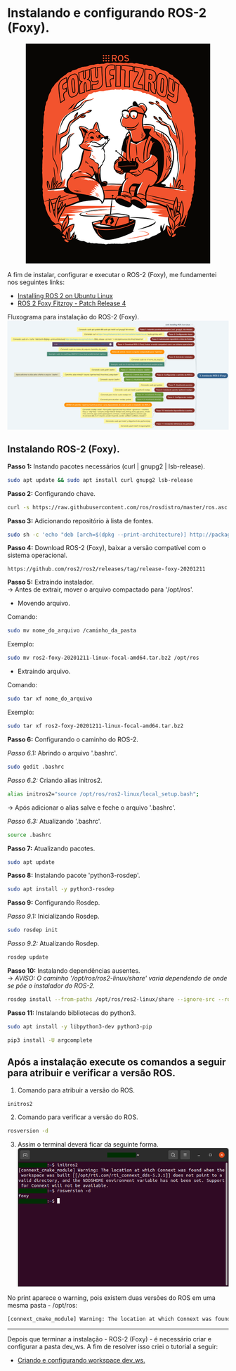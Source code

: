 # Instalando e configurando ROS-2 (Foxy).

<p align="center" width="100%">
    <img src="https://github.com/Math09/infnet_ros/blob/main/images/ros_foxy_logo.png"> 
</p>

A fim de instalar, configurar e executar o ROS-2 (Foxy), me fundamentei nos seguintes links:

* [Installing ROS 2 on Ubuntu Linux](https://docs.ros.org/en/foxy/Installation/Ubuntu-Install-Binary.html)
* [ROS 2 Foxy Fitzroy - Patch Release 4](https://github.com/ros2/ros2/releases/tag/release-foxy-20201211)

Fluxograma para instalação do ROS-2 (Foxy). </br>
![flowchart install ros foxy](/images/flowchart_ros_foxy.png)

## Instalando ROS-2 (Foxy).
**Passo 1:** Instando pacotes necessários (curl | gnupg2 | lsb-release).
```bash
sudo apt update && sudo apt install curl gnupg2 lsb-release
```

**Passo 2:** Configurando chave.
```bash
curl -s https://raw.githubusercontent.com/ros/rosdistro/master/ros.asc | sudo apt-key add -
```

**Passo 3:** Adicionando repositório à lista de fontes.
```bash
sudo sh -c 'echo "deb [arch=$(dpkg --print-architecture)] http://packages.ros.org/ros2/ubuntu $(lsb_release -cs) main" > /etc/apt/sources.list.d/ros2-latest.list'
```

**Passo 4:** Download ROS-2 (Foxy), baixar a versão compatível com o sistema operacional.
```
https://github.com/ros2/ros2/releases/tag/release-foxy-20201211
```

**Passo 5:** Extraindo instalador. <br/>
 -> Antes de extrair, mover o arquivo compactado para '/opt/ros'.
* Movendo arquivo.

Comando: 
```bash
sudo mv nome_do_arquivo /caminho_da_pasta
```

Exemplo: 
```bash
sudo mv ros2-foxy-20201211-linux-focal-amd64.tar.bz2 /opt/ros
```
* Extraindo arquivo.


Comando: 
```bash
sudo tar xf nome_do_arquivo
```

Exemplo: 
```bash
sudo tar xf ros2-foxy-20201211-linux-focal-amd64.tar.bz2
```

**Passo 6:** Configurando o caminho do ROS-2.

*Passo 6.1:* Abrindo o arquivo '.bashrc'.
```bash
sudo gedit .bashrc
```

*Passo 6.2:* Criando alias initros2.
```bash
alias initros2="source /opt/ros/ros2-linux/local_setup.bash";
```
 -> Após adicionar o alias salve e feche o arquivo '.bashrc'.

*Passo 6.3:* Atualizando '.bashrc'.
```bash
source .bashrc
```

**Passo 7:** Atualizando pacotes.
```bash
sudo apt update
```

**Passo 8:** Instalando pacote 'python3-rosdep'.
```bash
sudo apt install -y python3-rosdep
```

**Passo 9:** Configurando Rosdep.

*Passo 9.1:* Inicializando Rosdep.
```bash
sudo rosdep init
```

*Passo 9.2:* Atualizando Rosdep.
```bash
rosdep update
```

**Passo 10:** Instalando dependências ausentes. <br/>
 -> *AVISO: O caminho '/opt/ros/ros2-linux/share' varia dependendo de onde se põe o instalador do ROS-2.*
```bash
rosdep install --from-paths /opt/ros/ros2-linux/share --ignore-src --rosdistro foxy -y --skip-keys "console_bridge fastcdr fastrtps osrf_testing_tools_cpp poco_vendor rmw_connext_cpp rosidl_typesupport_connext_c rosidl_typesupport_connext_cpp rti-connext-dds-5.3.1 tinyxml_vendor tinyxml2_vendor urdfdom urdfdom_headers"
```

**Passo 11:** Instalando bibliotecas do python3.
```bash
sudo apt install -y libpython3-dev python3-pip
```

```bash
pip3 install -U argcomplete
```

## Após a instalação execute os comandos a seguir para atribuir e verificar a versão ROS. <br/> 
1. Comando para atribuir a versão do ROS.
```bash
initros2
```

2. Comando para verificar a versão do ROS.
```bash
rosversion -d
```

3. Assim o terminal deverá ficar da seguinte forma. <br/>
![ros version](/images/ros_version.png)

No print aparece o warning, pois existem duas versões do ROS em uma mesma pasta - /opt/ros:
```bash
[connext_cmake_module] Warning: The location at which Connext was found when the workspace was built [[/opt/rti.com/rti_connext_dds-5.3.1]] does not point to a valid directory, and the NDDSHOME environment variable has not been set. Support for Connext will not be available.
```

---
Depois que terminar a instalação - ROS-2 (Foxy) - é necessário criar e configurar a pasta dev_ws. A fim de resolver isso criei o tutorial a seguir:

* [Criando e configurando workspace dev_ws.](https://github.com/Math09/infnet_ros/tree/dev_ws)
